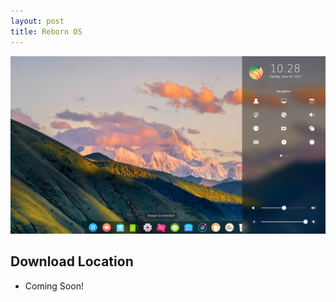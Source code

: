 ```yaml
---
layout: post
title: Reborn OS
---
```


![Deepin_Image](/images/deepin4.png)

## Download Location ##

- Coming Soon!
